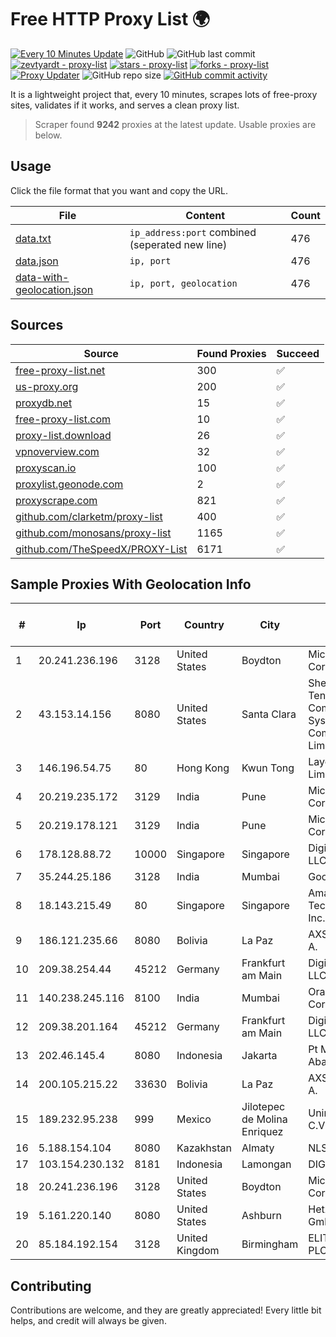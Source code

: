 
# Free HTTP Proxy List 🌍

[![Every 10 Minutes Update](https://github.com/mertguvencli/http-proxy-list/actions/workflows/main.yml/badge.svg?branch=main)](https://github.com/mertguvencli/http-proxy-list/actions/workflows/main.yml)
![GitHub](https://img.shields.io/github/license/mertguvencli/http-proxy-list)
![GitHub last commit](https://img.shields.io/github/last-commit/mertguvencli/http-proxy-list)
[![zevtyardt - proxy-list](https://img.shields.io/static/v1?label=zevtyardt&message=proxy-list&color=blue&logo=github)](https://github.com/zevtyardt/proxy-list "Go to GitHub repo")
[![stars - proxy-list](https://img.shields.io/github/stars/zevtyardt/proxy-list?style=social)](https://github.com/zevtyardt/proxy-list)
[![forks - proxy-list](https://img.shields.io/github/forks/zevtyardt/proxy-list?style=social)](https://github.com/zevtyardt/proxy-list)
[![Proxy Updater](https://github.com/zevtyardt/proxy-list/workflows/Proxy%20Updater/badge.svg)](https://github.com/zevtyardt/proxy-list/actions?query=workflow:"Proxy+Updater")
![GitHub repo size](https://img.shields.io/github/repo-size/zevtyardt/proxy-list)
[![GitHub commit activity](https://img.shields.io/github/commit-activity/m/zevtyardt/proxy-list?logo=commits)](https://github.com/zevtyardt/proxy-list/commits/main)

It is a lightweight project that, every 10 minutes, scrapes lots of free-proxy sites, validates if it works, and serves a clean proxy list.

> Scraper found **9242** proxies at the latest update. Usable proxies are below.

## Usage

Click the file format that you want and copy the URL.

|File|Content|Count|
|----|-------|-----|
|[data.txt](https://raw.githubusercontent.com/mertguvencli/http-proxy-list/main/proxy-list/data.txt)|`ip_address:port` combined (seperated new line)|476|
|[data.json](https://raw.githubusercontent.com/mertguvencli/http-proxy-list/main/proxy-list/data.json)|`ip, port`|476|
|[data-with-geolocation.json](https://raw.githubusercontent.com/mertguvencli/http-proxy-list/main/proxy-list/data-with-geolocation.json)|`ip, port, geolocation`|476|

## Sources

|Source|Found Proxies|Succeed|
|------|-------------|-------|
|[free-proxy-list.net](https://free-proxy-list.net)|300|✅|
|[us-proxy.org](https://www.us-proxy.org)|200|✅|
|[proxydb.net](http://proxydb.net)|15|✅|
|[free-proxy-list.com](https://free-proxy-list.com/?page=&port=&type%5B%5D=http&type%5B%5D=https&up_time=0&search=Search)|10|✅|
|[proxy-list.download](https://www.proxy-list.download/HTTP)|26|✅|
|[vpnoverview.com](https://vpnoverview.com/privacy/anonymous-browsing/free-proxy-servers)|32|✅|
|[proxyscan.io](https://www.proxyscan.io)|100|✅|
|[proxylist.geonode.com](https://proxylist.geonode.com/api/proxy-list?limit=300&page=1&sort_by=lastChecked&sort_type=desc&protocols=http,https)|2|✅|
|[proxyscrape.com](https://api.proxyscrape.com/v2/?request=displayproxies&protocol=http&timeout=10000&country=all&ssl=all&anonymity=all)|821|✅|
|[github.com/clarketm/proxy-list](https://raw.githubusercontent.com/clarketm/proxy-list/master/proxy-list-raw.txt)|400|✅|
|[github.com/monosans/proxy-list](https://raw.githubusercontent.com/monosans/proxy-list/main/proxies/http.txt)|1165|✅|
|[github.com/TheSpeedX/PROXY-List](https://raw.githubusercontent.com/TheSpeedX/PROXY-List/master/http.txt)|6171|✅|


## Sample Proxies With Geolocation Info

|#|Ip|Port|Country|City|Internet Service Provider|
|-|--|----|-------|----|-------------------------|
|1|20.241.236.196|3128|United States|Boydton|Microsoft Corporation|
|2|43.153.14.156|8080|United States|Santa Clara|Shenzhen Tencent Computer Systems Company Limited|
|3|146.196.54.75|80|Hong Kong|Kwun Tong|Layerstack Limited|
|4|20.219.235.172|3129|India|Pune|Microsoft Corporation|
|5|20.219.178.121|3129|India|Pune|Microsoft Corporation|
|6|178.128.88.72|10000|Singapore|Singapore|DigitalOcean, LLC|
|7|35.244.25.186|3128|India|Mumbai|Google LLC|
|8|18.143.215.49|80|Singapore|Singapore|Amazon Technologies Inc.|
|9|186.121.235.66|8080|Bolivia|La Paz|AXS Bolivia S. A.|
|10|209.38.254.44|45212|Germany|Frankfurt am Main|DigitalOcean, LLC|
|11|140.238.245.116|8100|India|Mumbai|Oracle Corporation|
|12|209.38.201.164|45212|Germany|Frankfurt am Main|DigitalOcean, LLC|
|13|202.46.145.4|8080|Indonesia|Jakarta|Pt Mithaharum Abadi|
|14|200.105.215.22|33630|Bolivia|La Paz|AXS Bolivia S. A.|
|15|189.232.95.238|999|Mexico|Jilotepec de Molina Enriquez|Uninet S.A. de C.V.|
|16|5.188.154.104|8080|Kazakhstan|Almaty|NLS|
|17|103.154.230.132|8181|Indonesia|Lamongan|DIGITNET|
|18|20.241.236.196|3128|United States|Boydton|Microsoft Corporation|
|19|5.161.220.140|8080|United States|Ashburn|Hetzner Online GmbH|
|20|85.184.192.154|3128|United Kingdom|Birmingham|ELITETELE.COM PLC|



## Contributing

Contributions are welcome, and they are greatly appreciated! Every
little bit helps, and credit will always be given.

